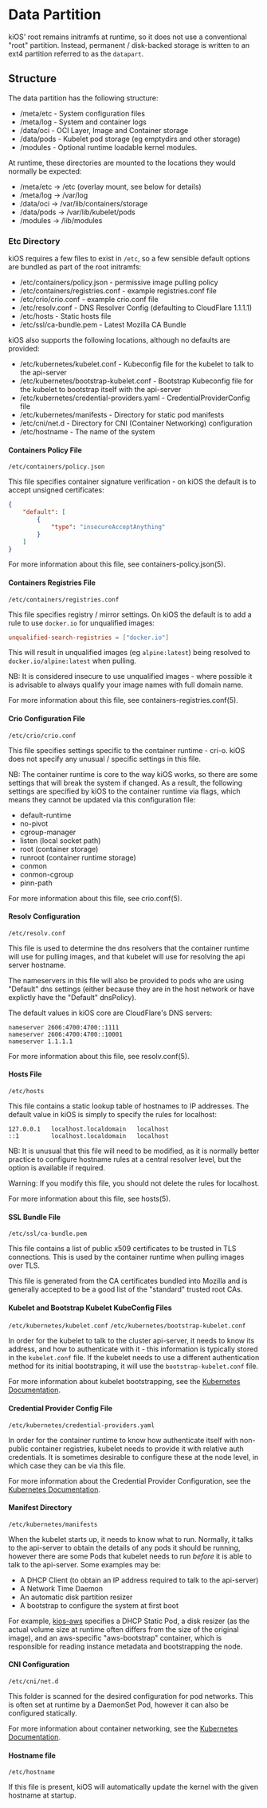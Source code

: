 # Data Partition

kiOS' root remains initramfs at runtime, so it does not use a
conventional "root" partition. Instead, permanent / disk-backed storage
is written to an ext4 partition referred to as the `datapart`.

## Structure

The data partition has the following structure:

- /meta/etc - System configuration files
- /meta/log - System and container logs
- /data/oci - OCI Layer, Image and Container storage
- /data/pods - Kubelet pod storage (eg emptydirs and other storage)
- /modules - Optional runtime loadable kernel modules.

At runtime, these directories are mounted to the locations they would
normally be expected:

- /meta/etc -> /etc (overlay mount, see below for details)
- /meta/log -> /var/log
- /data/oci -> /var/lib/containers/storage
- /data/pods -> /var/lib/kubelet/pods
- /modules -> /lib/modules

### Etc Directory

kiOS requires a few files to exist in `/etc`, so a few sensible default
options are bundled as part of the root initramfs:

- /etc/containers/policy.json - permissive image pulling policy
- /etc/containers/registries.conf - example registries.conf file
- /etc/crio/crio.conf - example crio.conf file
- /etc/resolv.conf - DNS Resolver Config (defaulting to CloudFlare 1.1.1.1)
- /etc/hosts - Static hosts file
- /etc/ssl/ca-bundle.pem - Latest Mozilla CA Bundle

kiOS also supports the following locations, although no defaults are
provided:

- /etc/kubernetes/kubelet.conf - Kubeconfig file for the kubelet to talk to the api-server
- /etc/kubernetes/bootstrap-kubelet.conf - Bootstrap Kubeconfig file for the kubelet to bootstrap itself
with the api-server
- /etc/kubernetes/credential-providers.yaml - CredentialProviderConfig file
- /etc/kubernetes/manifests - Directory for static pod manifests
- /etc/cni/net.d - Directory for CNI (Container Networking) configuration
- /etc/hostname - The name of the system

#### Containers Policy File

`/etc/containers/policy.json`

This file specifies container signature verification - on kiOS the
default is to accept unsigned certificates:

```json
{
    "default": [
        {
            "type": "insecureAcceptAnything"
        }
    ]
}
```

For more information about this file, see containers-policy.json(5).

#### Containers Registries File

`/etc/containers/registries.conf`

This file specifies registry / mirror settings. On kiOS the default is
to add a rule to use `docker.io` for unqualified images:

```toml
unqualified-search-registries = ["docker.io"]
```

This will result in unqualified images (eg `alpine:latest`) being
resolved to `docker.io/alpine:latest` when pulling.

NB: It is considered insecure to use unqualified images - where possible
it is advisable to always qualify your image names with full domain
name.

For more information about this file, see containers-registries.conf(5).

#### Crio Configuration File

`/etc/crio/crio.conf`

This file specifies settings specific to the container runtime - cri-o.
kiOS does not specify any unusual / specific settings in this file.

NB: The container runtime is core to the way kiOS works, so there are
some settings that will break the system if changed. As a result, the
following settings are specified by kiOS to the container runtime via
flags, which means they cannot be updated via this configuration file:

- default-runtime
- no-pivot
- cgroup-manager
- listen (local socket path)
- root (container storage)
- runroot (container runtime storage)
- conmon
- conmon-cgroup
- pinn-path

For more information about this file, see crio.conf(5).

#### Resolv Configuration

`/etc/resolv.conf`

This file is used to determine the dns resolvers that the container
runtime will use for pulling images, and that kubelet will use for
resolving the api server hostname.

The nameservers in this file will also be provided to pods who are using
"Default" dns settings (either because they are in the host network or
have explictly have the "Default" dnsPolicy).

The default values in kiOS core are CloudFlare's DNS servers:

```
nameserver 2606:4700:4700::1111
nameserver 2606:4700:4700::10001
nameserver 1.1.1.1
```

For more information about this file, see resolv.conf(5).

#### Hosts File

`/etc/hosts`

This file contains a static lookup table of hostnames to IP addresses.
The default value in kiOS is simply to specify the rules for localhost:

```
127.0.0.1   localhost.localdomain   localhost
::1         localhost.localdomain   localhost
```

NB: It is unusual that this file will need to be modified, as it is
normally better practice to configure hostname rules at a central
resolver level, but the option is available if required. 

Warning: If you modify this file, you should not delete the rules for
localhost.

For more information about this file, see hosts(5).

#### SSL Bundle File

`/etc/ssl/ca-bundle.pem`

This file contains a list of public x509 certificates to be trusted in
TLS connections. This is used by the container runtime when pulling
images over TLS.

This file is generated from the CA certificates bundled into Mozilla and
is generally accepted to be a good list of the "standard" trusted root
CAs.

#### Kubelet and Bootstrap Kubelet KubeConfig Files

`/etc/kubernetes/kubelet.conf` `/etc/kubernetes/bootstrap-kubelet.conf`

In order for the kubelet to talk to the cluster api-server, it needs to
know its address, and how to authenticate with it - this information is
typically stored in the `kubelet.conf` file. If the kubelet needs to
use a different authentication method for its initial bootstraping, it
will use the `bootstrap-kubelet.conf` file.

For more information about kubelet bootstrapping, see the [Kubernetes
Documentation](https://kubernetes.io/docs/reference/access-authn-authz/kubelet-tls-bootstrapping/).

#### Credential Provider Config File

`/etc/kubernetes/credential-providers.yaml`

In order for the container runtime to know how authenticate itself with
non-public container registries, kubelet needs to provide it with
relative auth credentials. It is sometimes desirable to configure these
at the node level, in which case they can be via this file.

For more information about the Credential Provider Configuration, see
the [Kubernetes Documentation](https://kubernetes.io/docs/tasks/administer-cluster/kubelet-credential-provider/).

#### Manifest Directory

`/etc/kubernetes/manifests`

When the kubelet starts up, it needs to know what to run. Normally, it
talks to the api-server to obtain the details of any pods it should be
running, however there are some Pods that kubelet needs to run _before_
it is able to talk to the api-server. Some examples may be:

- A DHCP Client (to obtain an IP address required to talk to the api-server)
- A Network Time Daemon
- An automatic disk partition resizer
- A bootstrap to configure the system at first boot

For example, [kios-aws](https://github.com/EmilyShepherd/kios-aws) specifies
a DHCP Static Pod, a disk resizer (as the actual volume size at runtime
often differs from the size of the original image), and an aws-specific
"aws-bootstrap" container, which is responsible for reading instance
metadata and bootstrapping the node.

#### CNI Configuration

`/etc/cni/net.d`

This folder is scanned for the desired configuration for pod networks.
This is often set at runtime by a DaemonSet Pod, however it can also be
configured statically.

For more information about container networking, see the [Kubernetes
Documentation](https://kubernetes.io/docs/concepts/extend-kubernetes/compute-storage-net/network-plugins/).

#### Hostname file

`/etc/hostname`

If this file is present, kiOS will automatically update the kernel with
the given hostname at startup.
